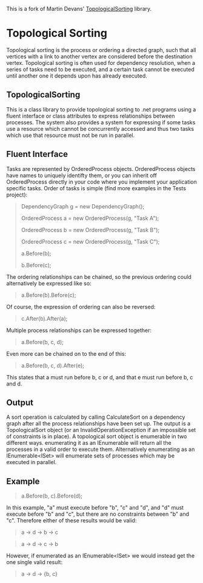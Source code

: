 This is a fork of Martin Devans' [TopologicalSorting](https://github.com/martindevans/TopologicalSorting) library.

Topological Sorting
===================

Topological sorting is the process or ordering a directed graph, such that all vertices with a link to another vertex are considered before the destination vertex. Topological sorting is often used for dependency resolution, when a series of tasks need to be executed, and a certain task cannot be executed until another one it depends upon has already executed.

TopologicalSorting
------------------

This is a class library to provide topological sorting to .net programs using a fluent interface or class attributes to express relationships between processes. The system also provides a system for expressing if some tasks use a resource which cannot be concurrently accessed and thus two tasks which use that resource must not be run in parallel.

Fluent Interface
----------------

Tasks are represented by OrderedProcess objects. OrderedProcess objects have names to uniquely identifty them, or you can inherit off OrderedProcess directly in your code where you implement your application specific tasks. Order of tasks is simple (find more examples in the Tests project):

> DependencyGraph g = new DependencyGraph();
>
> OrderedProcess a = new OrderedProcess(g, "Task A");
>
> OrderedProcess b = new OrderedProcess(g, "Task B");
>
> OrderedProcess c = new OrderedProcess(g, "Task C");
> 
> a.Before(b);
>
> b.Before(c);

The ordering relationships can be chained, so the previous ordering could alternatively be expressed like so:

> a.Before(b).Before(c);

Of course, the expression of ordering can also be reversed:

> c.After(b).After(a);

Multiple process relationships can be expressed together:

> a.Before(b, c, d);

Even more can be chained on to the end of this:

> a.Before(b, c, d).After(e);

This states that a must run before b, c or d, and that e must run before b, c and d.

Output
------

A sort operation is calculated by calling CalculateSort on a dependency graph after all the process relationships have been set up. The output is a TopologicalSort object (or an InvalidOperationException if an impossible set of constraints is in place). A topological sort object is enumerable in two different ways. enumerating it as an IEnumerable<OrderedProcess> will return all the processes in a valid order to execute them. Alternatively enumerating as an IEnumerable<ISet<OrderedProcess>> will enumerate sets of processes which may be executed in parallel.

Example
-------

> a.Before(b, c).Before(d);

In this example, "a" must execute before "b", "c" and "d", and "d" must execute before "b" and "c", but there are no constraints between "b" and "c". Therefore either of these results would be valid:

> a -> d -> b -> c

> a -> d -> c -> b

However, if enumerated as an IEnumerable<ISet<OrderedProcess>> we would instead get the one single valid result:

> a -> d -> {b, c}
